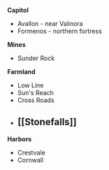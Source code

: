 **Capitol**
- Avallon - near Valinora
- Formenos - northern fortress

**Mines**
- Sunder Rock

**Farmland**
- Low Line
- Sun's Reach
- Cross Roads
- [[Stonefalls]]
	- 

**Harbors**
- Crestvale
- Cornwall